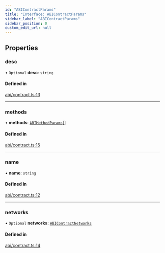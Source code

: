 ```yaml
---
id: "ABIContractParams"
title: "Interface: ABIContractParams"
sidebar_label: "ABIContractParams"
sidebar_position: 0
custom_edit_url: null
---
```


## Properties

### desc

• `Optional` **desc**: `string`

#### Defined in

[abi/contract.ts:13](https://github.com/joe-p/js-algorand-sdk/blob/6a3021f/src/abi/contract.ts#L13)

___

### methods

• **methods**: [`ABIMethodParams`](ABIMethodParams.md)[]

#### Defined in

[abi/contract.ts:15](https://github.com/joe-p/js-algorand-sdk/blob/6a3021f/src/abi/contract.ts#L15)

___

### name

• **name**: `string`

#### Defined in

[abi/contract.ts:12](https://github.com/joe-p/js-algorand-sdk/blob/6a3021f/src/abi/contract.ts#L12)

___

### networks

• `Optional` **networks**: [`ABIContractNetworks`](ABIContractNetworks.md)

#### Defined in

[abi/contract.ts:14](https://github.com/joe-p/js-algorand-sdk/blob/6a3021f/src/abi/contract.ts#L14)
